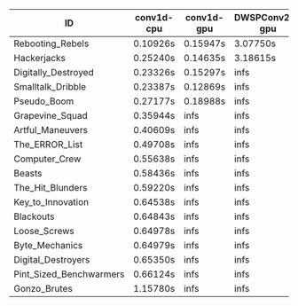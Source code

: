 |ID|conv1d-cpu|conv1d-gpu|DWSPConv2D-gpu|gemm-gpu|avg|
|-|-|-|-|-|-|
|Rebooting_Rebels|0.10926s|0.15947s|3.07750s|1.80076s|1.28675s|
|Hackerjacks|0.25240s|0.14635s|3.18615s|2.03070s|1.40390s|
|Digitally_Destroyed|0.23326s|0.15297s|infs|2.69717s|infs|
|Smalltalk_Dribble|0.23387s|0.12869s|infs|2.01844s|infs|
|Pseudo_Boom|0.27177s|0.18988s|infs|4.55118s|infs|
|Grapevine_Squad|0.35944s|infs|infs|4.60151s|infs|
|Artful_Maneuvers|0.40609s|infs|infs|4.60738s|infs|
|The_ERROR_List|0.49708s|infs|infs|4.59957s|infs|
|Computer_Crew|0.55638s|infs|infs|4.60904s|infs|
|Beasts|0.58436s|infs|infs|4.60783s|infs|
|The_Hit_Blunders|0.59220s|infs|infs|4.64096s|infs|
|Key_to_Innovation|0.64538s|infs|infs|4.61659s|infs|
|Blackouts|0.64843s|infs|infs|4.67597s|infs|
|Loose_Screws|0.64978s|infs|infs|4.61516s|infs|
|Byte_Mechanics|0.64979s|infs|infs|4.61452s|infs|
|Digital_Destroyers|0.65350s|infs|infs|4.60463s|infs|
|Pint_Sized_Benchwarmers|0.66124s|infs|infs|4.69718s|infs|
|Gonzo_Brutes|1.15780s|infs|infs|4.61648s|infs|
